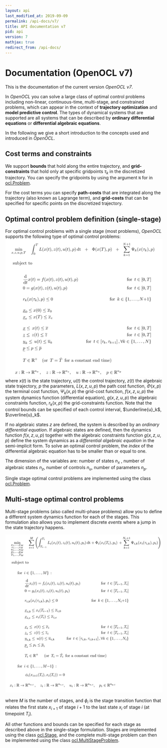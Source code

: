 ```yaml
---
layout: api
last_modified_at: 2019-09-09
permalink: /api-docs/v7/
title: API documentation v7
pid: api
version: 7
mathjax: true
redirect_from: /api-docs/ 
---
```


# Documentation  (OpenOCL v7)

This is the documentation of the current version *OpenOCL v7*.

In *OpenOCL* you can solve a large class of optimal control problems including non-linear, continuous-time, multi-stage, and constrained problems, which can appear in the context of **trajectory optimization** and **model predictive control**. The types of dynamical systems that are supported are all systems that can be described by **ordinary differential equations** or **differential algebraic equations**. 

In the following we give a short introduction to the concepts used and introduced in *OpenOCL*.

## Cost terms and constraints

We support **bounds** that hold along the entire trajectory, and **grid-constraints** that hold only at specific gridpoints $\tau_k$ in the discretized trajectory. You can specify the gridpoints by using the argument `N` for in [ocl.Problem](#apiocl_problem).

For the cost terms you can specify **path-costs** that are integrated along the trajectory (also known as Lagrange term),  and **grid-costs** that can be specified for specific points on the discretized trajectory.

## Optimal control problem definition (single-stage)

For optimal control problems with a single stage (most problems), *OpenOCL* supports the following type of optimal control problems:
![Single stage optimal control problem](/assets/img/api_single_stage_v7_n4.PNG)
where $x(t)$ is the state trajectory, $u(t)$ the control trajectory, $z(t)$ the algebraic state trajectory, $p$ the parameters, $L(x,z,u,p)$ the path cost function, $\Phi(x,p)$ the terminal cost function, $\Psi_k(x,p)$ the grid-cost function, $f(x,z,u,p)$ the system dynamics function (differential equation), $g(x,z,u,p)$ the algebraic constraints function, $r_k(x,p)$ the grid-constraints function. Note that the control bounds can be specified of each control interval, $\underline{u}_k$, $\overline{u}_k$.

If no algebraic states $z$ are defined, the system is described by an *ordinary differential equation*. If algebraic states are defined, then the dynamics function $f(x,z,u,p)$ together with the algebraic constraints function $g(x,z,u,p)$ define the system dynamics as a *differential algebraic equation* in the semi-implicit form. To solve an optimal control problem, the *index* of the differential algebraic equation has to be smaller than or equal to one.

The dimension of the variables are: number of states $n_x$ , number of algebraic states $n_z$, number of controls $n_u$, number of parameters $n_p$.

Single stage optimal control problems are implemented using the class [ocl.Problem](#apiocl_problem).

## Multi-stage optimal control problems

Multi-stage problems (also called multi-phase problems) allow you to define a different system dynamics function for each of the stages. This formulation also allows you to implement discrete *events* where a jump in the state trajectory happens.

![Multi stage optimal control problem](/assets/img/api_multi_stage_v7_n4.PNG)

where $M$ is the number of stages, and $\phi_i$ is the stage transition function that relates the first state $x_{i+1}$ of stage $i{+}1$ to the last state $x_i$ of stage $i$ (at timepoint $T_i$).

All other functions and bounds can be specified for each stage as described above in the single-stage formulation. Stages are implemented using the class [ocl.Stage](#apiocl_stage), and the complete multi-stage problem can then be implemented using the class  [ocl.MultiStageProblem](#apiocl_multistageproblemmultistage).
